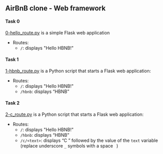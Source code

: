 ## AirBnB clone - Web framework

#### Task 0
[0-hello_route.py](0-hello_route.py) is a simple Flask web application
- Routes:
	- `/`: displays "Hello HBNB!"

#### Task 1
[1-hbnb_route.py](1-hbnb_route.py) is a Python script that starts a Flask web application:
- Routes:
	- `/`: displays "Hello HBNB!"
	- `/hbnb`: displays “HBNB”

#### Task 2
[2-c_route.py](2-c_route.py) is a Python script that starts a Flask web application:
- Routes:
	- `/`: displays "Hello HBNB!"
	- `/hbnb`: displays “HBNB”
	- `/c/<text>`: displays “C ” followed by the value of the `text` variable (replace underscore `_` symbols with a space ` `)
